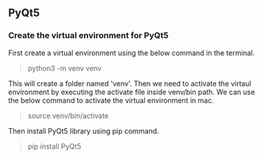 ## PyQt5

### Create the virtual environment for PyQt5

First create a virtual environment using the below command in the terminal.

>python3 -m venv venv

This will create a folder named 'venv'. Then we need to activate the virtaul environment by executing the activate file inside venv/bin path. We can use the below command to activate the virtual environment in mac.

> source venv/bin/activate

Then install PyQt5 library using pip command.

>pip install PyQt5
